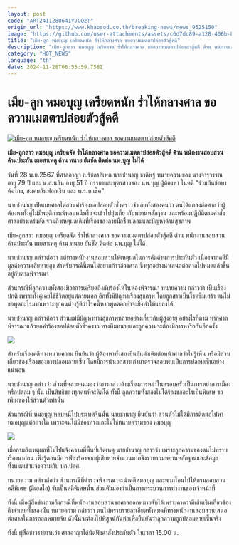 ```yaml
---
layout: post
code: "ART2411280641YJCQ2T"
origin_url: "https://www.khaosod.co.th/breaking-news/news_9525150"
image: "https://github.com/user-attachments/assets/c6d7dd89-a128-406b-83a5-86c7281363f0"
title: "เมีย-ลูก หมอบุญ เครียดหนัก ร่ำไห้กลางศาล ขอความเมตตาปล่อยตัวสู้คดี"
description: "เมีย-ลูกสาว หมอบุญ เครียดจัด รํ่าไห้กลางศาล ขอความเมตตาปล่อยตัวสู้คดี ด้าน พนักงานสอบสวนค้านประกัน เผยสาเหตุ ด้าน ทนาย ยันชัด ติดต่อ นพ.บุญ ไม่ได้"
category: "HOT_NEWS"
language: "th"
date: 2024-11-28T06:55:59.758Z
---
```


# เมีย-ลูก หมอบุญ เครียดหนัก ร่ำไห้กลางศาล ขอความเมตตาปล่อยตัวสู้คดี

[![เมีย-ลูก หมอบุญ เครียดหนัก ร่ำไห้กลางศาล ขอความเมตตาปล่อยตัวสู้คดี](https://www.khaosod.co.th/wpapp/uploads/2024/11/Doctor-Boons-case-1.jpg "เมีย-ลูก หมอบุญ เครียดหนัก ร่ำไห้กลางศาล ขอความเมตตาปล่อยตัวสู้คดี")](https://www.khaosod.co.th/wpapp/uploads/2024/11/Doctor-Boons-case-1.jpg)

**เมีย-ลูกสาว หมอบุญ เครียดจัด รํ่าไห้กลางศาล ขอความเมตตาปล่อยตัวสู้คดี ด้าน พนักงานสอบสวนค้านประกัน เผยสาเหตุ ด้าน ทนาย ยันชัด ติดต่อ นพ.บุญ ไม่ได้**

วันที่ 28 พ.ย.2567 ที่ศาลอาญา ถ.รัชดาภิเษก นายชำนาญ ชาดิษฐ์ ทนายความของ นางจารุวรรณ อายุ 79 ปี และ น.ส.นลิน อายุ 51 ปี ภรรยาและบุตรสาวของ นพ.บุญ ผู้ต้องหา ในคดี “ร่วมกันข้อหาฉ้อโกง, สมคบกันฟอกเงิน และ พ.ร.บ.เช็ค”

นายชำนาญ เปิดเผยศาลไต่สวนคําร้องขอปล่อยตัวชั่วคราวจําเลยทั้งสองคนว่า ตนได้แถลงต่อศาลว่าผู้ต้องหาทั้งคู่ไม่มีพฤติการณ์หลบหนีหรือจะเข้าไปยุ่งเกี่ยวกับพยานหลักฐาน และพร้อมปฏิบัติตามคําสั่งศาลอย่างเคร่งคัด รวมถึงเหตุผลเดิมที่เรื่องของลายมือชื่อปลอมและปัญหาด้านสุขภาพ

เมีย-ลูกสาว หมอบุญ เครียดจัด รํ่าไห้กลางศาล ขอความเมตตาปล่อยตัวสู้คดี ด้าน พนักงานสอบสวนค้านประกัน เผยสาเหตุ ด้าน ทนาย ยันชัด ติดต่อ นพ.บุญ ไม่ได้

นายชำนาญ กล่าวต่อว่า แต่ทางพนักงานสอบสวนให้เหตุผลในการคัดค้านการประกันตัว เนื่องจากคดีมีมูลค่าความเสียหายสูง สําหรับกรณีนี้ตนไม่อยากก้าวล่วงศาล ซึ่งทุกอย่างนําเสนอต่อศาลไปหมดแล้วขึ้นอยู่กับศาลพิจารณา

ส่วนกรณีที่ลูกความทั้งสองมีอาการเครียดถึงกับร้องไห้ในห้องพิจารณา ทนายความ กล่าวว่า เป็นเรื่องปกติ เพราะทั้งคู่เคยใช้ชีวิตอยู่แต่ภายนอก อีกทั้งมีปัญหาเรื่องสุขภาพ โดยลูกสาวเป็นโรคซึมเศร้า ตนไม่ขอพูดอะไรมากเพราะทุกคนต่างรู้ดีว่าโรคนี้หากพูดตอกยํ้าจะยิ่งทําให้แย่ลงได้

นายชำนาญ กล่าวต่อว่า ส่วนแม่มีปัญหาทางสุขภาพหลายอย่างเกี่ยวกับผู้สูงอายุ อย่างไรก็ตาม หากศาลพิจารณาแล้วยกคําร้องขอปล่อยตัวชั่วคราว ทางทีมทนายและลูกความจะต้องมีการหารือกันอีกครั้ง

[![](https://www.khaosod.co.th/wpapp/uploads/2024/11/28-ทนาย2.jpg)](https://www.khaosod.co.th/wpapp/uploads/2024/11/28-ทนาย2.jpg)

สําหรับเรื่องคดีทางทนายความ ยืนยันว่า ผู้ต้องหาทั้งสองยืนยันคําเดิมต่อหน้าศาลว่าไม่รู้เห็น หรือมีส่วนเกี่ยวข้องเรื่องของการปลอมลายเซ็น โดยมีการนําเอกสารเก่ามาตรวจสอบพบเป็นการปลอมเซ็นอย่างแน่นอน

นายชำนาญ กล่าวว่า ส่วนที่หลายคนมองว่าการกล่าวอ้างเรื่องการหย่าในครอบครัวเป็นการหย่าการเมืองหรือปลอม ๆ นั้น เป็นสิทธิของทุกคนที่จะคิดได้ ทั้งนี้ ลูกความทั้งสองไม่ได้ร้องขออะไรเป็นพิเศษ ขอเพียงของใช้ส่วนตัวเท่านั้น

ส่วนกรณีที่ หมอบุญ หลบหนีไปประเทศจีนนั้น นายชำนาญ ยืนยันว่า ส่วนตัวไม่ได้มีการติดต่อไปหาหมอบุญแต่อย่างใด เพราะตนไม่มีช่องทางและไม่ใช่ทนายความของ หมอบุญ

[![](https://www.khaosod.co.th/wpapp/uploads/2024/11/28-ทนาย1.jpg)](https://www.khaosod.co.th/wpapp/uploads/2024/11/28-ทนาย1.jpg)

เมื่อถามถึงเหตุผลที่ไม่ไปแจ้งความที่พื้นที่เกิดเหตุ นายชำนาญ กล่าวว่า เพราะลูกความของตนไม่ทราบเรื่องมาก่อน เพิ่งรู้ตอนมีการฟ้องร้องจากผู้เสียหายจํานวนมากจึงรวบรวมพยานหลักฐานและข้อมูลทั้งหมดเข้าแจ้งความกับ บก.ปอศ.

ทนายความ กล่าวต่อว่า ส่วนกรณีที่ตํารวจพิจารณาจะนําคดีหมอบุญ และพวกโอนไปให้กรมสอบสวนคดีพิเศษ (ดีเอสไอ) รับเป็นคดีพิเศษนั้น ส่วนตัวมองว่าเป็นการกระบวนการทํางานของเจ้าหน้าที่

ทั้งนี้ เมื่อผู้สื่อข่างถามถึงกรณีที่พนักงานสอบสวนขอศาลออกหมายจับได้เพราะคาดว่ามีเส้นเงินเกี่ยวข้องถึงจําเลยทั้งสองนั้น ทนายความ กล่าวว่า ตนไม่ทราบรายละเอียดทั้งหมดที่ทางพนักงานสอบสวนเสนอต่อศาลในการออกหมายจับ ดังนั้นจะต้องไปพิสูจน์กันต่อเพื่อยืนยันว่าลูกความถูกปลอมลายเซ็นจริง

ทั้งนี้ ผู้สื่อข่าวรายงานว่า ศาลอาญาได้นัดฟังคำสั่งประกันตัว ในเวลา 15.00 น.